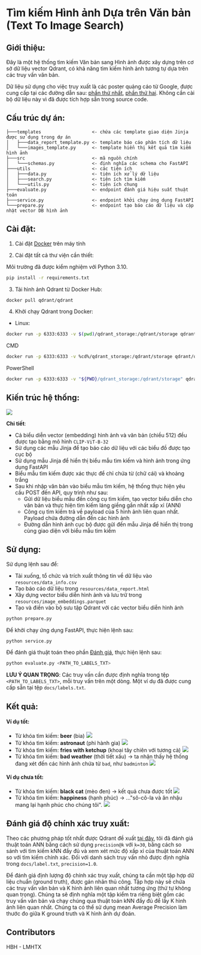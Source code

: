 # Tìm kiếm Hình ảnh Dựa trên Văn bản (Text To Image Search)

## **Giới thiệu:**

Đây là một hệ thống tìm kiếm Văn bản sang Hình ảnh được xây dựng trên cơ sở dữ liệu vector Qdrant, có khả năng tìm kiếm hình ảnh tương tự dựa trên các truy vấn văn bản.

Dữ liệu sử dụng cho việc truy xuất là các poster quảng cáo từ Google, được cung cấp tại các đường dẫn sau:
[phần thứ nhất](https://storage.googleapis.com/ads-dataset/subfolder-0.zip), [phần thứ hai](https://storage.googleapis.com/ads-dataset/subfolder-0.zip). Không cần cài bộ dữ liệu này vì đã được tích hợp sẵn trong source code.
## **Cấu trúc dự án:**

```
├───templates                   <- chứa các template giao diện Jinja được sử dụng trong dự án
│   ├───data_report_template.py <- template báo cáo phân tích dữ liệu
│   └───images_template.py      <- template hiển thị kết quả tìm kiếm hình ảnh
├───src                         <- mã nguồn chính
│   └───schemas.py              <- định nghĩa các schema cho FastAPI
├───utils                       <- các tiện ích
│   ├───data.py                 <- tiện ích xử lý dữ liệu
│   ├───search.py               <- tiện ích tìm kiếm
│   └───utils.py                <- tiện ích chung
├───evaluate.py                 <- endpoint đánh giá hiệu suất thuật toán
├───service.py                  <- endpoint khởi chạy ứng dụng FastAPI
└───prepare.py                  <- endpoint tạo báo cáo dữ liệu và cập nhật vector DB hình ảnh
```

## **Cài đặt:**

1. Cài đặt [Docker](https://docs.docker.com/engine/install/) trên máy tính

2. Cài đặt tất cả thư viện cần thiết:

Môi trường đã được kiểm nghiệm với Python 3.10.

```bash
pip install -r requirements.txt
```

3. Tải hình ảnh Qdrant từ Docker Hub:

```bash
docker pull qdrant/qdrant
```

4. Khởi chạy Qdrant trong Docker:

- Linux:

```bash
docker run -p 6333:6333 -v $(pwd)/qdrant_storage:/qdrant/storage qdrant/qdrant
```

CMD

```bash
docker run -p 6333:6333 -v %cd%/qdrant_storage:/qdrant/storage qdrant/qdrant
```

PowerShell

```bash
docker run -p 6333:6333 -v "${PWD}/qdrant_storage:/qdrant/storage" qdrant/qdrant
```

## **Kiến trúc hệ thống:**

![](docs/architecture.jpg)

**Chi tiết**:

- Cả biểu diễn vector (embedding) hình ảnh và văn bản (chiều 512) đều được tạo bằng mô hình `CLIP-ViT-B-32`
- Sử dụng các mẫu Jinja để tạo báo cáo dữ liệu với các biểu đồ được tạo cục bộ
- Sử dụng mẫu Jinja để hiển thị biểu mẫu tìm kiếm và hình ảnh trong ứng dụng FastAPI
- Biểu mẫu tìm kiếm được xác thực để chỉ chứa từ (chữ cái) và khoảng trắng
- Sau khi nhập văn bản vào biểu mẫu tìm kiếm, hệ thống thực hiện yêu cầu POST đến API, quy trình như sau:
  - Gửi dữ liệu biểu mẫu đến công cụ tìm kiếm, tạo vector biểu diễn cho văn bản và thực hiện tìm kiếm láng giềng gần nhất xấp xỉ (ANN)
  - Công cụ tìm kiếm trả về payload của 5 hình ảnh liên quan nhất. Payload chứa đường dẫn đến các hình ảnh
  - Đường dẫn hình ảnh cục bộ được gửi đến mẫu Jinja để hiển thị trong cùng giao diện với biểu mẫu tìm kiếm

## **Sử dụng:**

Sử dụng lệnh sau để:

- Tải xuống, tổ chức và trích xuất thông tin về dữ liệu vào `resources/data_info.csv`
- Tạo báo cáo dữ liệu trong `resources/data_report.html`
- Xây dựng vector biểu diễn hình ảnh và lưu trữ trong `resources/image_embeddings.parquet`
- Tạo và điền vào bộ sưu tập Qdrant với các vector biểu diễn hình ảnh

```bash
python prepare.py
```

Để khởi chạy ứng dụng FastAPI, thực hiện lệnh sau:

```bash
python service.py
```

Để đánh giá thuật toán theo phần [Đánh giá](#eval), thực hiện lệnh sau:

```bash
python evaluate.py <PATH_TO_LABELS_TXT>
```

**LƯU Ý QUAN TRỌNG**: Các truy vấn cần được định nghĩa trong tệp `<PATH_TO_LABELS_TXT>`, mỗi truy vấn trên một dòng.
Một ví dụ đã được cung cấp sẵn tại tệp `docs/labels.txt`.

## **Kết quả:**

#### **Ví dụ tốt:**

- Từ khóa tìm kiếm: **beer** (bia)
  ![](docs/beer.jpg)
- Từ khóa tìm kiếm: **astronaut** (phi hành gia)
  ![](docs/astronaut.jpg)
- Từ khóa tìm kiếm: **fries with ketchup** (khoai tây chiên với tương cà)
  ![](docs/fries_with_ketchup.jpg)
- Từ khóa tìm kiếm: **bad weather** (thời tiết xấu) -> ta nhận thấy hệ thống đang xét đến các hình ảnh chứa từ `bad`, như `badminton`
  ![](docs/bad_weather.jpg)

#### **Ví dụ chưa tốt:**

- Từ khóa tìm kiếm: **black cat** (mèo đen) -> kết quả chưa được tốt
  ![](docs/black_cat.jpg)
- Từ khóa tìm kiếm: **happiness** (hạnh phúc) -> ..."sô-cô-la và ăn nhậu mang lại hạnh phúc cho chúng tôi".
  ![](docs/happiness.jpg)

## <a name="eval"></a> **Đánh giá độ chính xác truy xuất:**

Theo các phương pháp tốt nhất được Qdrant đề xuất [tại đây](https://qdrant.tech/documentation/tutorials/retrieval-quality/),
tôi đã đánh giá thuật toán ANN bằng cách sử dụng `precision@k` với `k=30`, bằng cách so sánh với tìm kiếm kNN đầy đủ và
xem xét mức độ xấp xỉ của thuật toán ANN so với tìm kiếm chính xác. Đối với danh sách truy vấn nhỏ được định nghĩa trong `docs/label.txt`, `precision=1.0`.

Để đánh giá định lượng độ chính xác truy xuất, chúng ta cần một tập hợp dữ liệu chuẩn (ground truth), được gán nhãn thủ công.
Tập hợp này sẽ chứa các truy vấn văn bản và K hình ảnh liên quan nhất tương ứng (thứ tự không quan trọng).
Chúng ta sẽ định nghĩa một tập kiểm tra riêng biệt gồm các truy vấn văn bản và chạy chúng qua thuật toán kNN đầy đủ để lấy K hình ảnh liên quan nhất.
Chúng ta có thể sử dụng mean Average Precision làm thước đo giữa K ground truth và K hình ảnh dự đoán.

## Contributors
HBH - LMHTX
